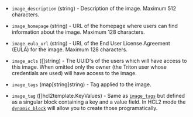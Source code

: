 <!-- Code generated from the comments of the TargetImageConfig struct in builder/triton/target_image_config.go; DO NOT EDIT MANUALLY -->

-   `image_description` (string) - Description of the image. Maximum 512
    characters.
    
-   `image_homepage` (string) - URL of the homepage where users can find
    information about the image. Maximum 128 characters.
    
-   `image_eula_url` (string) - URL of the End User License Agreement (EULA)
    for the image. Maximum 128 characters.
    
-   `image_acls` ([]string) - The UUID's of the users which will have
    access to this image. When omitted only the owner (the Triton user whose
    credentials are used) will have access to the image.
    
-   `image_tags` (map[string]string) - Tag applied to the image.
    
-   `image_tag` ([]hcl2template.KeyValues) - Same as [`image_tags`](#image_tags) but defined as a singular block
    containing a key and a value field. In HCL2 mode the
    [`dynamic_block`](https://packer.io/docs/configuration/from-1.5/expressions.html#dynamic-blocks)
    will allow you to create those programatically.
    